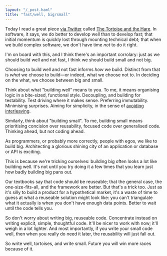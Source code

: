 ```yaml
---
layout: "/_post.haml"
title: "fast/well, big/small"
---
```


Today I read a great piece [via Twitter](https://twitter.com/mwotton/status/204135518919864320) called [The Tortoise and the Hare](http://www.artima.com/weblogs/viewpost.jsp?thread=51769). In software, it says, we do better to develop well than to develop fast; that initial momentum is quickly lost through mounting technical debt; that when we build complex software, we don't have time _not_ to do it right.

I'm on board with this, and I think there's an important corrolary: just as we should build well and not fast, I think we should build small and not big.

Choosing to build well and not fast informs _how_ we build. Distinct from that is _what_ we choose to build&mdash;or indeed, what we choose not to. In deciding on the what, we choose between big and small.

Think about what "building well" means to you. To me, it means organising logic in a bite-sized, functional style. Decoupling, and building for testability. Test driving where it makes sense. Preferring immutability. Minimising surprises. Aiming for simplicity, in the sense of [avoiding interleaving](http://www.infoq.com/presentations/Simple-Made-Easy).

Similarly, think about "building small". To me, building small means prioritising concision over reusability, focused code over generalised code. Thinking ahead, but not coding ahead.

As programmers, or probably more correctly, people with egos, we like to build big. Architecting a glorious shining city of an application or database or API is exciting.

This is because we're tricking ourselves: building big often looks a lot like building well. It's not until you try doing it a few times that you learn just how badly building big pans out.

Our textbooks say that code should be reuseable; that the general case, the one-size-fits-all, and the framework are better. But that's a trick too. Just as it's silly to build a product for a hypothetical market, it's a waste of time to guess at what a reuseable solution might look like: you can't triangulate what it actually is when you don't have enough data points. Better to wait until the code tells you.

So don't worry about writing big, reuseable code. Concentrate instead on writing explicit, simple, thoughtful code. It'll be nicer to work with now; it'll weigh in a lot lighter. And most importantly, if you write your small code well, then when you really do need it later, the reusability will just fall out.

So write well, tortoises, and write small. Future you will win more races because of it.
